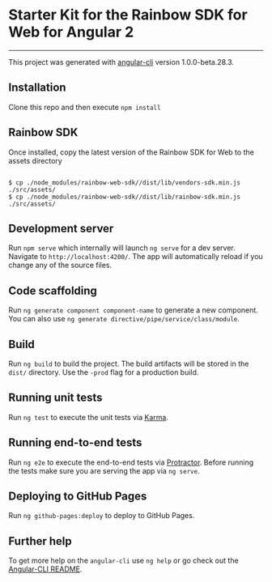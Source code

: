 # Starter Kit for the Rainbow SDK for Web for Angular 2
---

This project was generated with [angular-cli](https://github.com/angular/angular-cli) version 1.0.0-beta.28.3.

## Installation

Clone this repo and then execute `npm install`

## Rainbow SDK

Once installed, copy the latest version of the Rainbow SDK for Web to the assets directory

```shell

$ cp ./node_modules/rainbow-web-sdk//dist/lib/vendors-sdk.min.js ./src/assets/
$ cp ./node_modules/rainbow-web-sdk//dist/lib/rainbow-sdk.min.js ./src/assets/

```

## Development server
 
Run `npm serve` which internally will launch `ng serve` for a dev server. Navigate to `http://localhost:4200/`. The app will automatically reload if you change any of the source files.


## Code scaffolding

Run `ng generate component component-name` to generate a new component. You can also use `ng generate directive/pipe/service/class/module`.

## Build

Run `ng build` to build the project. The build artifacts will be stored in the `dist/` directory. Use the `-prod` flag for a production build.

## Running unit tests

Run `ng test` to execute the unit tests via [Karma](https://karma-runner.github.io).

## Running end-to-end tests

Run `ng e2e` to execute the end-to-end tests via [Protractor](http://www.protractortest.org/).
Before running the tests make sure you are serving the app via `ng serve`.

## Deploying to GitHub Pages

Run `ng github-pages:deploy` to deploy to GitHub Pages.

## Further help

To get more help on the `angular-cli` use `ng help` or go check out the [Angular-CLI README](https://github.com/angular/angular-cli/blob/master/README.md).
